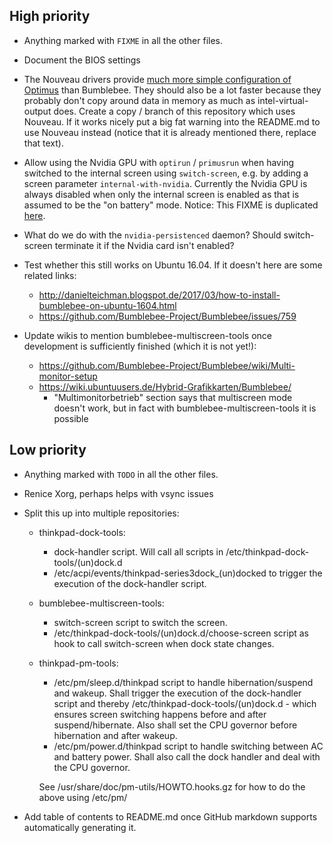 ## High priority
- Anything marked with `FIXME` in all the other files.

- Document the BIOS settings

- The Nouveau drivers provide [much more simple configuration of Optimus](https://nouveau.freedesktop.org/wiki/Optimus/) than Bumblebee. They should also be a lot faster because they probably don't copy around data in memory as much as intel-virtual-output does. Create a copy / branch of this repository which uses Nouveau. If it works nicely put a big fat warning into the README.md to use Nouveau instead (notice that it is already mentioned there, replace that text).

- Allow using the Nvidia GPU with ```optirun``` / ```primusrun``` when having switched to the internal screen using ```switch-screen```, e.g. by adding a screen parameter ```internal-with-nvidia```. Currently the Nvidia GPU is always disabled when only the internal screen is enabled as that is assumed to be the "on battery" mode. Notice: This FIXME is duplicated [here](https://github.com/leo-bogert/bumblebee-multiscreen-tools#run-something-on-the-nvidia-gpu).

- What do we do with the `nvidia-persistenced` daemon? Should switch-screen terminate it if the Nvidia card isn't enabled?

- Test whether this still works on Ubuntu 16.04. If it doesn't here are some related links:
  - http://danielteichman.blogspot.de/2017/03/how-to-install-bumblebee-on-ubuntu-1604.html
  - https://github.com/Bumblebee-Project/Bumblebee/issues/759

- Update wikis to mention bumblebee-multiscreen-tools once development is sufficiently finished (which it is not yet!):
  - https://github.com/Bumblebee-Project/Bumblebee/wiki/Multi-monitor-setup
  - https://wiki.ubuntuusers.de/Hybrid-Grafikkarten/Bumblebee/
    - "Multimonitorbetrieb" section says that multiscreen mode doesn't work, but in fact with bumblebee-multiscreen-tools it is possible

## Low priority
- Anything marked with `TODO` in all the other files.

- Renice Xorg, perhaps helps with vsync issues

- Split this up into multiple repositories:
	- thinkpad-dock-tools:
		- dock-handler script. Will call all scripts in /etc/thinkpad-dock-tools/(un)dock.d
		- /etc/acpi/events/thinkpad-series3dock_(un)docked to trigger the execution of the dock-handler script.
	- bumblebee-multiscreen-tools:
		- switch-screen script to switch the screen.
		- /etc/thinkpad-dock-tools/(un)dock.d/choose-screen script as hook to call switch-screen when dock state changes.
	- thinkpad-pm-tools:
		- /etc/pm/sleep.d/thinkpad script to handle hibernation/suspend and wakeup. Shall trigger the execution of the dock-handler script and thereby /etc/thinkpad-dock-tools/(un)dock.d - which ensures screen switching happens before and after suspend/hibernate. Also shall set the CPU governor before hibernation and after wakeup.
		- /etc/pm/power.d/thinkpad script to handle switching between AC and battery power. Shall also call the dock handler and deal with the CPU governor.
		
		See /usr/share/doc/pm-utils/HOWTO.hooks.gz for how to do the above using /etc/pm/

- Add table of contents to README.md once GitHub markdown supports automatically generating it.